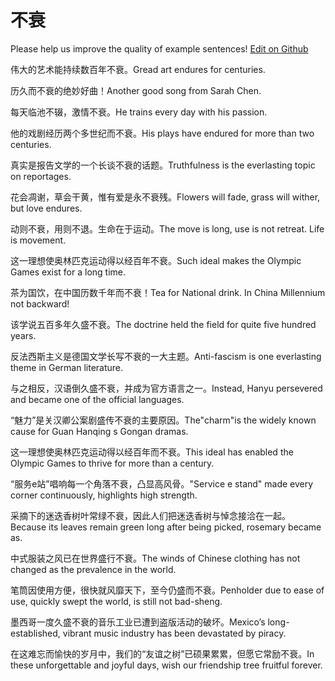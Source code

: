 # 不衰

Please help us improve the quality of example sentences! [Edit on Github](https://github.com/jiyushe/jiyu-example-sentence-source/blob/main/chinese/bushuai.md)

<p><span class="chinese">伟大的艺术能持续数百年不衰。</span><span class="english">Gread art endures for centuries.</span></p>

<p><span class="chinese">历久而不衰的绝妙好曲！</span><span class="english">Another good song from Sarah Chen.</span></p>

<p><span class="chinese">每天临池不辍，激情不衰。</span><span class="english">He trains every day with his passion.</span></p>

<p><span class="chinese">他的戏剧经历两个多世纪而不衰。</span><span class="english">His plays have endured for more than two centuries.</span></p>

<p><span class="chinese">真实是报告文学的一个长谈不衰的话题。</span><span class="english">Truthfulness is the everlasting topic on reportages.</span></p>

<p><span class="chinese">花会凋谢，草会干黄，惟有爱是永不衰残。</span><span class="english">Flowers will fade, grass will wither, but love endures.</span></p>

<p><span class="chinese">动则不衰，用则不退。生命在于运动。</span><span class="english">The move is long, use is not retreat. Life is movement.</span></p>

<p><span class="chinese">这一理想使奥林匹克运动得以经百年不衰。</span><span class="english">Such ideal makes the Olympic Games exist for a long time.</span></p>

<p><span class="chinese">茶为国饮，在中国历数千年而不衰！</span><span class="english">Tea for National drink. In China Millennium not backward!</span></p>

<p><span class="chinese">该学说五百多年久盛不衰。</span><span class="english">The doctrine held the field for quite five hundred years.</span></p>

<p><span class="chinese">反法西斯主义是德国文学长写不衰的一大主题。</span><span class="english">Anti-fascism is one everlasting theme in German literature.</span></p>

<p><span class="chinese">与之相反，汉语倒久盛不衰，并成为官方语言之一。</span><span class="english">Instead, Hanyu persevered and became one of the official languages.</span></p>

<p><span class="chinese">“魅力”是关汉卿公案剧盛传不衰的主要原因。</span><span class="english">The"charm"is the widely known cause for Guan Hanqing s Gongan dramas.</span></p>

<p><span class="chinese">这一理想使奥林匹克运动得以经百年而不衰。</span><span class="english">This ideal has enabled the Olympic Games to thrive for more than a century.</span></p>

<p><span class="chinese">“服务e站”唱响每一个角落不衰，凸显高风骨。</span><span class="english">"Service e stand" made every corner continuously, highlights high strength.</span></p>

<p><span class="chinese">采摘下的迷迭香树叶常绿不衰，因此人们把迷迭香树与悼念接洽在一起。</span><span class="english">Because its leaves remain green long after being picked, rosemary became as.</span></p>

<p><span class="chinese">中式服装之风已在世界盛行不衰。</span><span class="english">The winds of Chinese clothing has not changed as the prevalence in the world.</span></p>

<p><span class="chinese">笔筒因使用方便，很快就风靡天下，至今仍盛而不衰。</span><span class="english">Penholder due to ease of use, quickly swept the world, is still not bad-sheng.</span></p>

<p><span class="chinese">墨西哥一度久盛不衰的音乐工业已遭到盗版活动的破坏。</span><span class="english">Mexico’s long-established, vibrant music industry has been devastated by piracy.</span></p>

<p><span class="chinese">在这难忘而愉快的岁月中，我们的“友谊之树”已硕果累累，但愿它常励不衰。</span><span class="english">In these unforgettable and joyful days, wish our friendship tree fruitful forever.</span></p>

